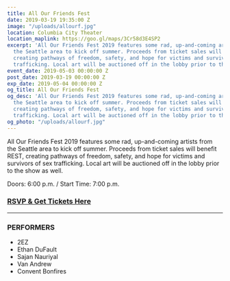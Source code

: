 ```yaml
---
title: All Our Friends Fest
date: 2019-03-19 19:35:00 Z
image: "/uploads/allourf.jpg"
location: Columbia City Theater
location_maplink: https://goo.gl/maps/3Cr58d3E4SP2
excerpt: 'All Our Friends Fest 2019 features some rad, up-and-coming artists from
  the Seattle area to kick off summer. Proceeds from ticket sales will benefit REST,
  creating pathways of freedom, safety, and hope for victims and survivors of sex
  trafficking. Local art will be auctioned off in the lobby prior to the show as well. '
event_date: 2019-05-03 00:00:00 Z
post_date: 2019-03-19 00:00:00 Z
exp_date: 2019-05-04 00:00:00 Z
og_title: All Our Friends Fest
og_desc: 'All Our Friends Fest 2019 features some rad, up-and-coming artists from
  the Seattle area to kick off summer. Proceeds from ticket sales will benefit REST,
  creating pathways of freedom, safety, and hope for victims and survivors of sex
  trafficking. Local art will be auctioned off in the lobby prior to the show as well. '
og_photo: "/uploads/allourf.jpg"
---
```


All Our Friends Fest 2019 features some rad, up-and-coming artists from the Seattle area to kick off summer. Proceeds from ticket sales will benefit REST, creating pathways of freedom, safety, and hope for victims and survivors of sex trafficking. Local art will be auctioned off in the lobby prior to the show as well. 

Doors: 6:00 p.m. / Start Time: 7:00 p.m.
### [RSVP & Get Tickets Here](https://www.facebook.com/events/399967797232027/)
***
### PERFORMERS
* 2EZ 
* Ethan DuFault
* Sajan Nauriyal
* Van Andrew
* Convent Bonfires